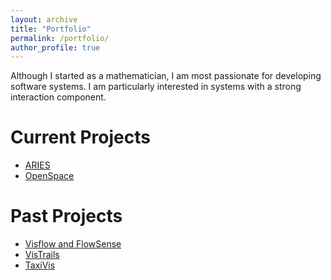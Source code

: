 ```yaml
---
layout: archive
title: "Portfolio"
permalink: /portfolio/
author_profile: true
---
```


Although I started as a mathematician, I am most passionate for developing software systems. I am particularly interested in systems with a strong interaction component.


Current Projects
======
* [ARIES](https://artimageexplorationspace.com/)
* [OpenSpace](https://www.openspaceproject.com) 

Past Projects
======
* [Visflow and FlowSense](https://visflow.org/flowsense/)
* [VisTrails](https://www.vistrails.org/index.php/Main_Page)
* [TaxiVis](http://vgc.poly.edu/projects/taxivis/)
